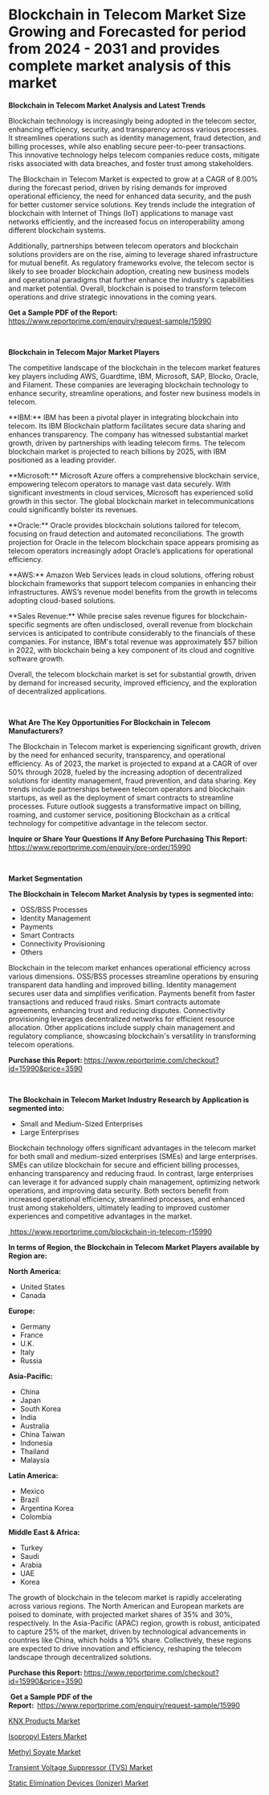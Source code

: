 <p><h1>Blockchain in Telecom Market Size Growing and Forecasted for period from 2024 - 2031 and provides complete market analysis of this market</h1></p><p><strong>Blockchain in Telecom Market Analysis and Latest Trends</strong></p>
<p><p>Blockchain technology is increasingly being adopted in the telecom sector, enhancing efficiency, security, and transparency across various processes. It streamlines operations such as identity management, fraud detection, and billing processes, while also enabling secure peer-to-peer transactions. This innovative technology helps telecom companies reduce costs, mitigate risks associated with data breaches, and foster trust among stakeholders.</p><p>The Blockchain in Telecom Market is expected to grow at a CAGR of 8.00% during the forecast period, driven by rising demands for improved operational efficiency, the need for enhanced data security, and the push for better customer service solutions. Key trends include the integration of blockchain with Internet of Things (IoT) applications to manage vast networks efficiently, and the increased focus on interoperability among different blockchain systems.</p><p>Additionally, partnerships between telecom operators and blockchain solutions providers are on the rise, aiming to leverage shared infrastructure for mutual benefit. As regulatory frameworks evolve, the telecom sector is likely to see broader blockchain adoption, creating new business models and operational paradigms that further enhance the industry's capabilities and market potential. Overall, blockchain is poised to transform telecom operations and drive strategic innovations in the coming years.</p></p>
<p><strong>Get a Sample PDF of the Report:&nbsp;</strong> <a href="https://www.reportprime.com/enquiry/request-sample/15990?utm_campaign=1197&utm_medium=2&utm_source=Github&utm_content=ia&utm_term=30112024&utm_id=blockchain-in-telecom">https://www.reportprime.com/enquiry/request-sample/15990</a></p>
<p>&nbsp;</p>
<p><strong>Blockchain in Telecom Major Market Players</strong></p>
<p><p>The competitive landscape of the blockchain in the telecom market features key players including AWS, Guardtime, IBM, Microsoft, SAP, Blocko, Oracle, and Filament. These companies are leveraging blockchain technology to enhance security, streamline operations, and foster new business models in telecom.</p><p>**IBM:** IBM has been a pivotal player in integrating blockchain into telecom. Its IBM Blockchain platform facilitates secure data sharing and enhances transparency. The company has witnessed substantial market growth, driven by partnerships with leading telecom firms. The telecom blockchain market is projected to reach billions by 2025, with IBM positioned as a leading provider.</p><p>**Microsoft:** Microsoft Azure offers a comprehensive blockchain service, empowering telecom operators to manage vast data securely. With significant investments in cloud services, Microsoft has experienced solid growth in this sector. The global blockchain market in telecommunications could significantly bolster its revenues.</p><p>**Oracle:** Oracle provides blockchain solutions tailored for telecom, focusing on fraud detection and automated reconciliations. The growth projection for Oracle in the telecom blockchain space appears promising as telecom operators increasingly adopt Oracle’s applications for operational efficiency.</p><p>**AWS:** Amazon Web Services leads in cloud solutions, offering robust blockchain frameworks that support telecom companies in enhancing their infrastructures. AWS’s revenue model benefits from the growth in telecoms adopting cloud-based solutions.</p><p>**Sales Revenue:** While precise sales revenue figures for blockchain-specific segments are often undisclosed, overall revenue from blockchain services is anticipated to contribute considerably to the financials of these companies. For instance, IBM's total revenue was approximately $57 billion in 2022, with blockchain being a key component of its cloud and cognitive software growth.</p><p>Overall, the telecom blockchain market is set for substantial growth, driven by demand for increased security, improved efficiency, and the exploration of decentralized applications.</p></p>
<p>&nbsp;</p>
<p><strong>What Are The Key Opportunities For Blockchain in Telecom Manufacturers?</strong></p>
<p><p>The Blockchain in Telecom market is experiencing significant growth, driven by the need for enhanced security, transparency, and operational efficiency. As of 2023, the market is projected to expand at a CAGR of over 50% through 2028, fueled by the increasing adoption of decentralized solutions for identity management, fraud prevention, and data sharing. Key trends include partnerships between telecom operators and blockchain startups, as well as the deployment of smart contracts to streamline processes. Future outlook suggests a transformative impact on billing, roaming, and customer service, positioning Blockchain as a critical technology for competitive advantage in the telecom sector.</p></p>
<p><strong>Inquire or Share Your Questions If Any Before Purchasing This Report:</strong> <a href="https://www.reportprime.com/enquiry/pre-order/15990?utm_campaign=1197&utm_medium=2&utm_source=Github&utm_content=ia&utm_term=30112024&utm_id=blockchain-in-telecom">https://www.reportprime.com/enquiry/pre-order/15990</a></p>
<p>&nbsp;</p>
<p><strong>Market Segmentation</strong></p>
<p><strong>The Blockchain in Telecom Market Analysis by types is segmented into:</strong></p>
<p><ul><li>OSS/BSS Processes</li><li>Identity Management</li><li>Payments</li><li>Smart Contracts</li><li>Connectivity Provisioning</li><li>Others</li></ul></p>
<p><p>Blockchain in the telecom market enhances operational efficiency across various dimensions. OSS/BSS processes streamline operations by ensuring transparent data handling and improved billing. Identity management secures user data and simplifies verification. Payments benefit from faster transactions and reduced fraud risks. Smart contracts automate agreements, enhancing trust and reducing disputes. Connectivity provisioning leverages decentralized networks for efficient resource allocation. Other applications include supply chain management and regulatory compliance, showcasing blockchain's versatility in transforming telecom operations.</p></p>
<p><strong>Purchase this Report:&nbsp;</strong><a href="https://www.reportprime.com/checkout?id=15990&price=3590&utm_campaign=1197&utm_medium=2&utm_source=Github&utm_content=ia&utm_term=30112024&utm_id=blockchain-in-telecom">https://www.reportprime.com/checkout?id=15990&price=3590</a></p>
<p>&nbsp;</p>
<p><strong>The Blockchain in Telecom Market Industry Research by Application is segmented into:</strong></p>
<p><ul><li>Small and Medium-Sized Enterprises</li><li>Large Enterprises</li></ul></p>
<p><p>Blockchain technology offers significant advantages in the telecom market for both small and medium-sized enterprises (SMEs) and large enterprises. SMEs can utilize blockchain for secure and efficient billing processes, enhancing transparency and reducing fraud. In contrast, large enterprises can leverage it for advanced supply chain management, optimizing network operations, and improving data security. Both sectors benefit from increased operational efficiency, streamlined processes, and enhanced trust among stakeholders, ultimately leading to improved customer experiences and competitive advantages in the market.</p></p>
<p><a href="https://www.reportprime.com/blockchain-in-telecom-r15990?utm_campaign=1197&utm_medium=2&utm_source=Github&utm_content=ia&utm_term=30112024&utm_id=blockchain-in-telecom">&nbsp;https://www.reportprime.com/blockchain-in-telecom-r15990</a></p>
<p><strong>In terms of Region, the Blockchain in Telecom Market Players available by Region are:</strong></p>
<p>
    <p> <strong> North America: </strong>
        <ul>
            <li>United States</li>
            <li>Canada</li>
        </ul>
        </p> 
    <p> <strong> Europe: </strong>
        <ul>
            <li>Germany</li>
            <li>France</li>
            <li>U.K.</li>
            <li>Italy</li>
            <li>Russia</li>
        </ul>
        </p> 
    <p> <strong> Asia-Pacific: </strong>
        <ul>
            <li>China</li>
            <li>Japan</li>
            <li>South Korea</li>
            <li>India</li>
            <li>Australia</li>
            <li>China Taiwan</li>
            <li>Indonesia</li>
            <li>Thailand</li>
            <li>Malaysia</li>
        </ul>
        </p> 
    <p> <strong> Latin America: </strong>
        <ul>
            <li>Mexico</li>
            <li>Brazil</li>
            <li>Argentina Korea</li>
            <li>Colombia</li>
        </ul>
        </p> 
    <p> <strong> Middle East & Africa: </strong>
        <ul>
            <li>Turkey</li>
            <li>Saudi</li>
            <li>Arabia</li>
            <li>UAE</li>
            <li>Korea</li>
        </ul>
    </p>
    </p>
<p><p>The growth of blockchain in the telecom market is rapidly accelerating across various regions. The North American and European markets are poised to dominate, with projected market shares of 35% and 30%, respectively. In the Asia-Pacific (APAC) region, growth is robust, anticipated to capture 25% of the market, driven by technological advancements in countries like China, which holds a 10% share. Collectively, these regions are expected to drive innovation and efficiency, reshaping the telecom landscape through decentralized solutions.</p></p>
<p><strong>Purchase this Report: </strong><a href="https://www.reportprime.com/checkout?id=15990&price=3590&utm_campaign=1197&utm_medium=2&utm_source=Github&utm_content=ia&utm_term=30112024&utm_id=blockchain-in-telecom">https://www.reportprime.com/checkout?id=15990&price=3590</a></p>
<p>&nbsp;<strong>Get a Sample PDF of the Report:&nbsp;&nbsp;</strong><a href="https://www.reportprime.com/enquiry/request-sample/15990?utm_campaign=1197&utm_medium=2&utm_source=Github&utm_content=ia&utm_term=30112024&utm_id=blockchain-in-telecom">https://www.reportprime.com/enquiry/request-sample/15990</a></p>
<p><strong></strong></p>
<p><p><a href="https://www.linkedin.com/pulse/knx-products-market-industry-landscape-growth-trajectories-3d7hc?utm_campaign=1197&utm_medium=2&utm_source=Github&utm_content=ia&utm_term=30112024&utm_id=blockchain-in-telecom">KNX Products Market</a></p><p><a href="https://www.linkedin.com/pulse/isopropyl-esters-market2024-2031-industry-insights-investment-vck5e?utm_campaign=1197&utm_medium=2&utm_source=Github&utm_content=ia&utm_term=30112024&utm_id=blockchain-in-telecom">Isopropyl Esters Market</a></p><p><a href="https://www.linkedin.com/pulse/disruption-innovation-methyl-soyate-industry-market-analysis-future-duu4c?utm_campaign=1197&utm_medium=2&utm_source=Github&utm_content=ia&utm_term=30112024&utm_id=blockchain-in-telecom">Methyl Soyate Market</a></p><p><a href="https://issuu.com/reportprime-2/docs/transient-voltage-suppressor-tvs-market-size-2030.?utm_campaign=1197&utm_medium=2&utm_source=Github&utm_content=ia&utm_term=30112024&utm_id=blockchain-in-telecom">Transient Voltage Suppressor (TVS) Market</a></p><p><a href="https://issuu.com/reportprime-2/docs/static-elimination-devices-ionizer-market-size-203?utm_campaign=1197&utm_medium=2&utm_source=Github&utm_content=ia&utm_term=30112024&utm_id=blockchain-in-telecom">Static Elimination Devices (Ionizer) Market</a></p></p>